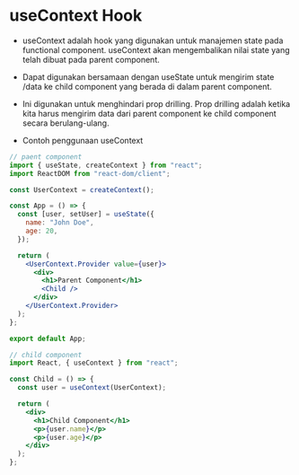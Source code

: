 # useContext Hook

- useContext adalah hook yang digunakan untuk manajemen state pada functional component. useContext akan mengembalikan nilai state yang telah dibuat pada parent component.

- Dapat digunakan bersamaan dengan useState untuk mengirim state /data ke child component yang berada di dalam parent component.

- Ini digunakan untuk menghindari prop drilling. Prop drilling adalah ketika kita harus mengirim data dari parent component ke child component secara berulang-ulang.

- Contoh penggunaan useContext

```jsx
// paent component
import { useState, createContext } from "react";
import ReactDOM from "react-dom/client";

const UserContext = createContext();

const App = () => {
  const [user, setUser] = useState({
    name: "John Doe",
    age: 20,
  });

  return (
    <UserContext.Provider value={user}>
      <div>
        <h1>Parent Component</h1>
        <Child />
      </div>
    </UserContext.Provider>
  );
};

export default App;
```

```jsx
// child component
import React, { useContext } from "react";

const Child = () => {
  const user = useContext(UserContext);

  return (
    <div>
      <h1>Child Component</h1>
      <p>{user.name}</p>
      <p>{user.age}</p>
    </div>
  );
};
```
